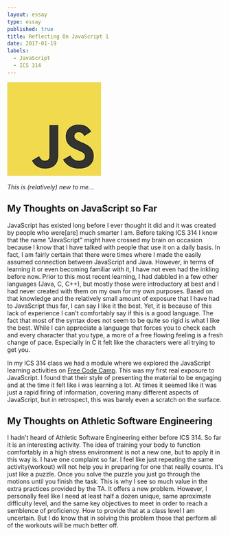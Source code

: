 ```yaml
---
layout: essay
type: essay
published: true
title: Reflecting On JavaScript 1
date: 2017-01-19
labels:
  - JavaScript
  - ICS 314
---
```

<img class="ui tiny right spaced image" src="../images/Javascript.jpg">

*This is (relatively) new to me...*

## My Thoughts on JavaScript so Far
JavaScript has existed long before I ever thought it did and it was created by people who were[are] much smarter I am. Before taking ICS 314 I know that the name "JavaScript" might have crossed my brain on occasion because I know that I have talked with people that use it on a daily basis. In fact, I am fairly certain that there were times where I made the easily assumed connection between JavaScript and Java. However, in terms of learning it or even becoming familiar with it, I have not even had the inkling before now. Prior to this most recent learning, I had dabbled in a few other languages (Java, C, C++), but mostly those were introductory at best and I had never created with them on my own for my own purposes. Based on that knowledge and the relatively small amount of exposure that I have had to JavaScript thus far, I can say I like it the best. Yet, it is because of this lack of experience I can't comfortably say if this is a good language. The fact that most of the syntax does not seem to be quite so rigid is what I like the best. While I can appreciate a language that forces you to check each and every character that you type, a more of a free flowing feeling is a fresh change of pace. Especially in C it felt like the characters were all trying to get you.

In my ICS 314 class we had a module where we explored the JavaScript learning activities on [Free Code Camp](https://www.freecodecamp.com). This was my first real exposure to JavaScript. I found that their style of presenting the material to be engaging and at the time it felt like i was learning a lot. At times it seemed like it was just a rapid firing of information, covering many different aspects of JavaScript, but in retrospect, this was barely even a scratch on the surface. 

## My Thoughts on Athletic Software Engineering
I hadn't heard of Athletic Software Engineering either before ICS 314. So far it is an interesting activity. The idea of training your body to function comfortably in a high stress environment is not a new one, but to apply it in this way is. I have one complaint so far. I feel like just repeating the same activity(workout) will not help you in preparing for one that really counts. It's just like a puzzle. Once you solve the puzzle you just go through the motions until you finish the task. This is why I see so much value in the extra practices provided by the TA. It offers a new problem. However, I personally feel like I need at least half a dozen unique, same aproximate difficulty level, and the same key objectives to meet in order to reach a semblence of proficiency. How to provide that at a class level I am uncertain. But I do know that in solving this problem those that perform all of the workouts will be much better off.
